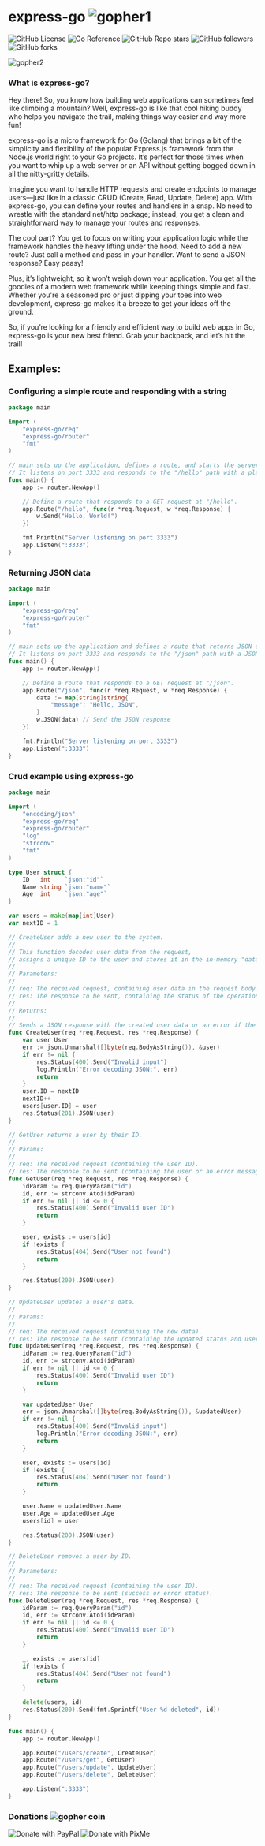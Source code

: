 # express-go ![gopher1](./img/typing-furiously.gif)

![GitHub License](https://img.shields.io/github/license/BrunoCiccarino/express-go?style=for-the-badge&color=blue&link=https%3A%2F%2Fgithub.com%2FBrunoCiccarino%2Fexpress-go%2Fblob%2Fmain%2FLICENSE) ![Go Reference](https://img.shields.io/badge/reference-grey?style=for-the-badge&logo=go&link=https%3A%2F%2Fgithub.com%2FBrunoCiccarino%2Fexpress-go) ![GitHub Repo stars](https://img.shields.io/github/stars/BrunoCiccarino/express-go) ![GitHub followers](https://img.shields.io/github/followers/BrunoCiccarino?link=https%3A%2F%2Fgithub.com%2FBrunoCiccarino) ![GitHub forks](https://img.shields.io/github/forks/BrunoCiccarino/express-go)


![gopher2](./img/gopher.png)

### What is express-go?
Hey there! So, you know how building web applications can sometimes feel like climbing a mountain? Well, express-go is like that cool hiking buddy who helps you navigate the trail, making things way easier and way more fun!

express-go is a micro framework for Go (Golang) that brings a bit of the simplicity and flexibility of the popular Express.js framework from the Node.js world right to your Go projects. It’s perfect for those times when you want to whip up a web server or an API without getting bogged down in all the nitty-gritty details.

Imagine you want to handle HTTP requests and create endpoints to manage users—just like in a classic CRUD (Create, Read, Update, Delete) app. With express-go, you can define your routes and handlers in a snap. No need to wrestle with the standard net/http package; instead, you get a clean and straightforward way to manage your routes and responses.

The cool part? You get to focus on writing your application logic while the framework handles the heavy lifting under the hood. Need to add a new route? Just call a method and pass in your handler. Want to send a JSON response? Easy peasy!

Plus, it’s lightweight, so it won’t weigh down your application. You get all the goodies of a modern web framework while keeping things simple and fast. Whether you're a seasoned pro or just dipping your toes into web development, express-go makes it a breeze to get your ideas off the ground.

So, if you’re looking for a friendly and efficient way to build web apps in Go, express-go is your new best friend. Grab your backpack, and let’s hit the trail!

## Examples:

### Configuring a simple route and responding with a string

```go
package main

import (
	"express-go/req"
	"express-go/router"
	"fmt"
)

// main sets up the application, defines a route, and starts the server.
// It listens on port 3333 and responds to the "/hello" path with a plain text message.
func main() {
	app := router.NewApp()

	// Define a route that responds to a GET request at "/hello".
	app.Route("/hello", func(r *req.Request, w *req.Response) {
		w.Send("Hello, World!")
	})

	fmt.Println("Server listening on port 3333")
	app.Listen(":3333")
}
```

### Returning JSON data

```go
package main

import (
	"express-go/req"
	"express-go/router"
	"fmt"
)

// main sets up the application and defines a route that returns JSON data.
// It listens on port 3333 and responds to the "/json" path with a JSON object.
func main() {
	app := router.NewApp()

	// Define a route that responds to a GET request at "/json".
	app.Route("/json", func(r *req.Request, w *req.Response) {
		data := map[string]string{
			"message": "Hello, JSON",
		}
		w.JSON(data) // Send the JSON response
	})

	fmt.Println("Server listening on port 3333")
	app.Listen(":3333")
}
```

### Crud example using express-go

```go
package main

import (
	"encoding/json"
	"express-go/req"
	"express-go/router"
	"log"
	"strconv"
    "fmt"
)

type User struct {
	ID   int    `json:"id"`
	Name string `json:"name"`
	Age  int    `json:"age"`
}

var users = make(map[int]User)
var nextID = 1

// CreateUser adds a new user to the system.
//
// This function decodes user data from the request,
// assigns a unique ID to the user and stores it in the in-memory "database".
//
// Parameters:
//
// req: The received request, containing user data in the request body.
// res: The response to be sent, containing the status of the operation and the created user.
//
// Returns:
//
// Sends a JSON response with the created user data or an error if the input is invalid.
func CreateUser(req *req.Request, res *req.Response) {
	var user User
	err := json.Unmarshal([]byte(req.BodyAsString()), &user)
	if err != nil {
		res.Status(400).Send("Invalid input")
		log.Println("Error decoding JSON:", err)
		return
	}
	user.ID = nextID
	nextID++
	users[user.ID] = user
	res.Status(201).JSON(user)
}

// GetUser returns a user by their ID.
//
// Params:
//
// req: The received request (containing the user ID).
// res: The response to be sent (containing the user or an error message).
func GetUser(req *req.Request, res *req.Response) {
	idParam := req.QueryParam("id")
	id, err := strconv.Atoi(idParam)
	if err != nil || id <= 0 {
		res.Status(400).Send("Invalid user ID")
		return
	}

	user, exists := users[id]
	if !exists {
		res.Status(404).Send("User not found")
		return
	}

	res.Status(200).JSON(user)
}

// UpdateUser updates a user's data.
//
// Params:
//
// req: The received request (containing the new data).
// res: The response to be sent (containing the updated status and user).
func UpdateUser(req *req.Request, res *req.Response) {
	idParam := req.QueryParam("id")
	id, err := strconv.Atoi(idParam)
	if err != nil || id <= 0 {
		res.Status(400).Send("Invalid user ID")
		return
	}

	var updatedUser User
	err = json.Unmarshal([]byte(req.BodyAsString()), &updatedUser)
	if err != nil {
		res.Status(400).Send("Invalid input")
		log.Println("Error decoding JSON:", err)
		return
	}

	user, exists := users[id]
	if !exists {
		res.Status(404).Send("User not found")
		return
	}

	user.Name = updatedUser.Name
	user.Age = updatedUser.Age
	users[id] = user

	res.Status(200).JSON(user)
}

// DeleteUser removes a user by ID.
//
// Parameters:
//
// req: The received request (containing the user ID).
// res: The response to be sent (success or error status).
func DeleteUser(req *req.Request, res *req.Response) {
	idParam := req.QueryParam("id")
	id, err := strconv.Atoi(idParam)
	if err != nil || id <= 0 {
		res.Status(400).Send("Invalid user ID")
		return
	}

	_, exists := users[id]
	if !exists {
		res.Status(404).Send("User not found")
		return
	}

	delete(users, id)
	res.Status(200).Send(fmt.Sprintf("User %d deleted", id))
}

func main() {
	app := router.NewApp()

	app.Route("/users/create", CreateUser)
	app.Route("/users/get", GetUser)
	app.Route("/users/update", UpdateUser)
	app.Route("/users/delete", DeleteUser)

	app.Listen(":3333")
}
```

### Donations ![gopher coin](./img/gopher-coin.png)

![Donate with PayPal](https://img.shields.io/badge/Donate_with-PayPal-blue?style=for-the-badge&link=https%3A%2F%2Fwww.paypal.com%2Fdonate%2F%3Fbusiness%3DCLMGVDDTFLT3W%26no_recurring%3D0%26item_name%3Ddevelopment%26currency_code%3DBRL) ![Donate with PixMe](https://img.shields.io/badge/Donate_with-PixMe-green?style=for-the-badge&link=https%3A%2F%2Fimg.shields.io%2Fbadge%2Fdonate%2520on-pixme-1C1E26%3Fstyle%3Dfor-the-badge%26labelColor%3D1C1E26%26color%3D28f4f4)

